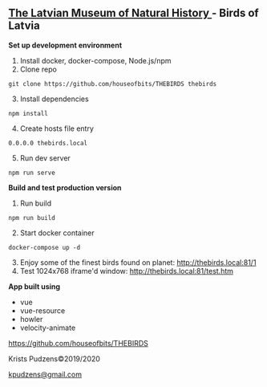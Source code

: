 ## [The Latvian Museum of Natural History ](https://www.dabasmuzejs.gov.lv/) - Birds of Latvia

**Set up development environment**
1) Install docker, docker-compose, Node.js/npm
2) Clone repo
```
git clone https://github.com/houseofbits/THEBIRDS thebirds
```
3) Install dependencies
```
npm install
```
4) Create hosts file entry
```
0.0.0.0 thebirds.local
```
5) Run dev server
```
npm run serve
```

**Build and test production version**
1) Run build
```
npm run build
```
2) Start docker container
```
docker-compose up -d
```
3) Enjoy some of the finest birds found on planet:  http://thebirds.local:81/1
4) Test 1024x768 iframe'd window: http://thebirds.local:81/test.htm

**App built using**
- vue
- vue-resource
- howler
- velocity-animate

https://github.com/houseofbits/THEBIRDS

Krists Pudzens©2019/2020

kpudzens@gmail.com
